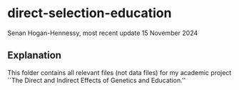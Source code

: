 # direct-selection-education

Senan Hogan-Hennessy, most recent update 15 November 2024

## Explanation

This folder contains all relevant files (not data files) for my academic project ``The Direct and Indirect Effects of Genetics and Education.''
